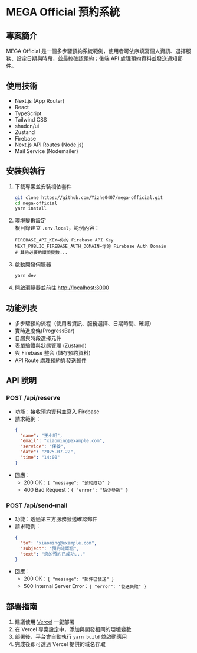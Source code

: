 # MEGA Official 預約系統

## 專案簡介

MEGA Official 是一個多步驟預約系統範例，使用者可依序填寫個人資訊、選擇服務、設定日期與時段，並最終確認預約；後端 API 處理預約資料並發送通知郵件。

## 使用技術

- Next.js (App Router)
- React
- TypeScript
- Tailwind CSS
- shadcn/ui
- Zustand
- Firebase
- Next.js API Routes (Node.js)
- Mail Service (Nodemailer)

## 安裝與執行

1. 下載專案並安裝相依套件  
   ```bash
   git clone https://github.com/Yizhe0407/mega-official.git
   cd mega-official
   yarn install
   ```
2. 環境變數設定  
   根目錄建立 `.env.local`，範例內容：
   ```env
   FIREBASE_API_KEY=你的 Firebase API Key
   NEXT_PUBLIC_FIREBASE_AUTH_DOMAIN=你的 Firebase Auth Domain
   # 其他必要的環境變數...
   ```
3. 啟動開發伺服器  
   ```bash
   yarn dev
   ```
4. 開啟瀏覽器並前往 [http://localhost:3000](http://localhost:3000)

## 功能列表

- 多步驟預約流程（使用者資訊、服務選擇、日期時間、確認）  
- 實時進度條(ProgressBar)  
- 日曆與時段選擇元件  
- 表單驗證與狀態管理 (Zustand)  
- 與 Firebase 整合 (儲存預約資料)  
- API Route 處理預約與發送郵件  

## API 說明

### POST /api/reserve  
- 功能：接收預約資料並寫入 Firebase  
- 請求範例：
  ```json
  {
    "name": "王小明",
    "email": "xiaoming@example.com",
    "service": "保養",
    "date": "2025-07-22",
    "time": "14:00"
  }
  ```
- 回應：  
  - 200 OK：`{ "message": "預約成功" }`  
  - 400 Bad Request：`{ "error": "缺少參數" }`

### POST /api/send-mail  
- 功能：透過第三方服務發送確認郵件  
- 請求範例：
  ```json
  {
    "to": "xiaoming@example.com",
    "subject": "預約確認信",
    "text": "您的預約已成功..."
  }
  ```
- 回應：  
  - 200 OK：`{ "message": "郵件已發送" }`  
  - 500 Internal Server Error：`{ "error": "發送失敗" }`

## 部署指南

1. 建議使用 [Vercel](https://vercel.com/) 一鍵部署  
2. 在 Vercel 專案設定中，添加與開發相同的環境變數
3. 部署後，平台會自動執行 `yarn build` 並啟動應用  
4. 完成後即可透過 Vercel 提供的域名存取